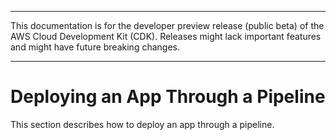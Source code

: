 --------

This documentation is for the developer preview release \(public beta\) of the AWS Cloud Development Kit \(CDK\)\. Releases might lack important features and might have future breaking changes\.

--------

# Deploying an App Through a Pipeline<a name="deploy_pipeline"></a>

This section describes how to deploy an app through a pipeline\.